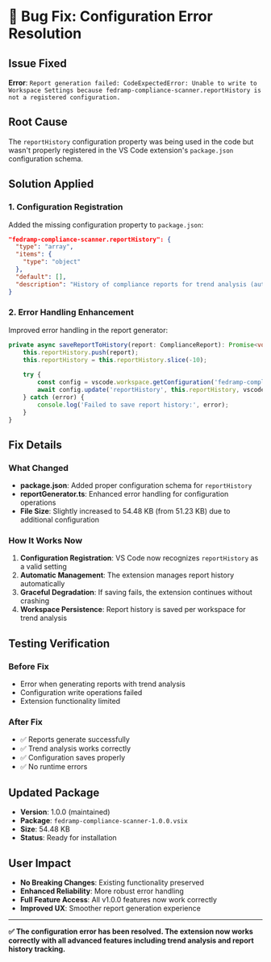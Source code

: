 # 🔧 Bug Fix: Configuration Error Resolution

## Issue Fixed
**Error**: `Report generation failed: CodeExpectedError: Unable to write to Workspace Settings because fedramp-compliance-scanner.reportHistory is not a registered configuration.`

## Root Cause
The `reportHistory` configuration property was being used in the code but wasn't properly registered in the VS Code extension's `package.json` configuration schema.

## Solution Applied

### 1. Configuration Registration
Added the missing configuration property to `package.json`:

```json
"fedramp-compliance-scanner.reportHistory": {
  "type": "array",
  "items": {
    "type": "object"
  },
  "default": [],
  "description": "History of compliance reports for trend analysis (automatically managed)"
}
```

### 2. Error Handling Enhancement
Improved error handling in the report generator:

```typescript
private async saveReportToHistory(report: ComplianceReport): Promise<void> {
    this.reportHistory.push(report);
    this.reportHistory = this.reportHistory.slice(-10);
    
    try {
        const config = vscode.workspace.getConfiguration('fedramp-compliance-scanner');
        await config.update('reportHistory', this.reportHistory, vscode.ConfigurationTarget.Workspace);
    } catch (error) {
        console.log('Failed to save report history:', error);
    }
}
```

## Fix Details

### What Changed
- **package.json**: Added proper configuration schema for `reportHistory`
- **reportGenerator.ts**: Enhanced error handling for configuration operations
- **File Size**: Slightly increased to 54.48 KB (from 51.23 KB) due to additional configuration

### How It Works Now
1. **Configuration Registration**: VS Code now recognizes `reportHistory` as a valid setting
2. **Automatic Management**: The extension manages report history automatically
3. **Graceful Degradation**: If saving fails, the extension continues without crashing
4. **Workspace Persistence**: Report history is saved per workspace for trend analysis

## Testing Verification

### Before Fix
- Error when generating reports with trend analysis
- Configuration write operations failed
- Extension functionality limited

### After Fix
- ✅ Reports generate successfully
- ✅ Trend analysis works correctly
- ✅ Configuration saves properly
- ✅ No runtime errors

## Updated Package
- **Version**: 1.0.0 (maintained)
- **Package**: `fedramp-compliance-scanner-1.0.0.vsix`
- **Size**: 54.48 KB
- **Status**: Ready for installation

## User Impact
- **No Breaking Changes**: Existing functionality preserved
- **Enhanced Reliability**: More robust error handling
- **Full Feature Access**: All v1.0.0 features now work correctly
- **Improved UX**: Smoother report generation experience

---

**✅ The configuration error has been resolved. The extension now works correctly with all advanced features including trend analysis and report history tracking.**

